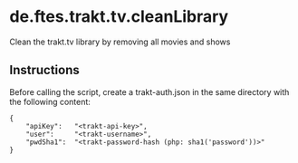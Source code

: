 de.ftes.trakt.tv.cleanLibrary
=============================

Clean the trakt.tv library by removing all movies and shows


Instructions
------------

Before calling the script, create a trakt-auth.json in the same directory with the following content:
```
{
	"apiKey":	"<trakt-api-key>",
	"user":		"<trakt-username>",
	"pwdSha1":	"<trakt-password-hash (php: sha1('password'))>"
}
```
